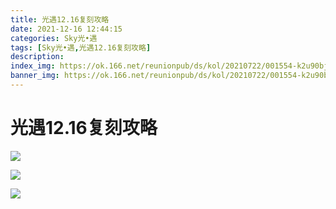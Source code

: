 ```yaml
---
title: 光遇12.16复刻攻略
date: 2021-12-16 12:44:15
categories: Sky光•遇
tags: [Sky光•遇,光遇12.16复刻攻略]
description: 
index_img: https://ok.166.net/reunionpub/ds/kol/20210722/001554-k2u90bj7ay.png?imageView&thumbnail=600x0&type=jpg
banner_img: https://ok.166.net/reunionpub/ds/kol/20210722/001554-k2u90bj7ay.png?imageView&thumbnail=600x0&type=jpg
---
```

# 光遇12.16复刻攻略
![](https://ok.166.net/reunionpub/ds/kol/20211216/111733-03cjizm5d1.png)

![](https://ok.166.net/reunionpub/ds/kol/20211216/111742-0847dp2seq.jpeg)

![](https://ok.166.net/reunionpub/ds/kol/20211216/111752-y0vnq9gmle.jpeg)

  

  

  

